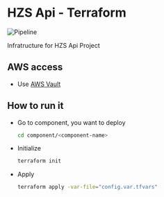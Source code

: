 # HZS Api - Terraform

![Pipeline](https://github.com/HZS-Api/Terraform/workflows/Pipeline/badge.svg)

Infratructure for HZS Api Project

## AWS access

- Use [AWS Vault](https://github.com/99designs/aws-vault)

## How to run it

- Go to component, you want to deploy
    ```bash
    cd component/<component-name>
    ```
- Initialize
    ```bash
    terraform init
    ```
- Apply
    ```bash
    terraform apply -var-file="config.var.tfvars"
    ```
